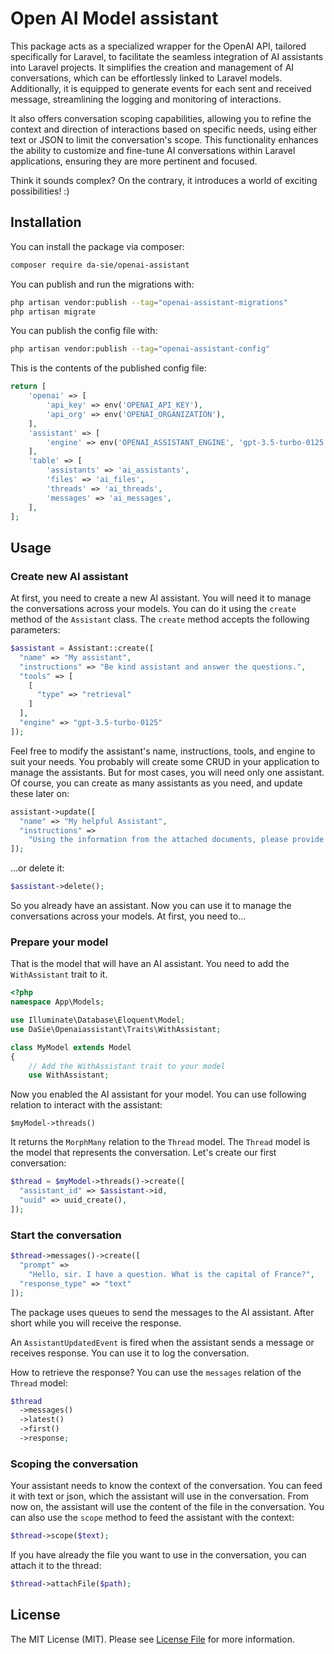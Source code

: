 # Open AI Model assistant

This package acts as a specialized wrapper for the OpenAI API, tailored specifically for Laravel, to facilitate the
seamless integration of AI assistants into Laravel projects. It simplifies the creation and management of AI
conversations, which can be effortlessly linked to Laravel models. Additionally, it is equipped to generate events for
each sent and received message, streamlining the logging and monitoring of interactions.

It also offers conversation scoping capabilities, allowing you to refine the context and direction of interactions based
on specific needs, using either text or JSON to limit the conversation's scope. This functionality enhances the ability
to customize and fine-tune AI conversations within Laravel applications, ensuring they are more pertinent and focused.

Think it sounds complex? On the contrary, it introduces a world of exciting possibilities! :)

## Installation

You can install the package via composer:

```bash
composer require da-sie/openai-assistant
```

You can publish and run the migrations with:

```bash
php artisan vendor:publish --tag="openai-assistant-migrations"
php artisan migrate
```

You can publish the config file with:

```bash
php artisan vendor:publish --tag="openai-assistant-config"
```

This is the contents of the published config file:

```php
return [
    'openai' => [
        'api_key' => env('OPENAI_API_KEY'),
        'api_org' => env('OPENAI_ORGANIZATION'),
    ],
    'assistant' => [
        'engine' => env('OPENAI_ASSISTANT_ENGINE', 'gpt-3.5-turbo-0125'),
    ],
    'table' => [
        'assistants' => 'ai_assistants',
        'files' => 'ai_files',
        'threads' => 'ai_threads',
        'messages' => 'ai_messages',
    ],
];
```

## Usage

### Create new AI assistant

At first, you need to create a new AI assistant. You will need it to manage the conversations across your models.
You can do it using the `create` method of the `Assistant` class. The `create` method accepts the following parameters:

```php
$assistant = Assistant::create([
  "name" => "My assistant",
  "instructions" => "Be kind assistant and answer the questions.",
  "tools" => [
    [
      "type" => "retrieval"
    ]
  ],
  "engine" => "gpt-3.5-turbo-0125"
]);
```

Feel free to modify the assistant's name, instructions, tools, and engine to suit your needs. You probably will create
some CRUD in your application to manage the assistants. But for most cases, you will need only one assistant.
Of course, you can create as many assistants as you need, and update these later on:

```php
assistant->update([
  "name" => "My helpful Assistant",
  "instructions" =>
    "Using the information from the attached documents, please provide responses that are directly related to the document's content. Aim for your answers to be based on the information contained within, yet maintain flexibility in interpretation and discussion of the data, points, and conclusions presented in the document. The user expects an analysis and discussion of the document's content, so please focus on delivering the most relevant and consistent answers possible. Treat the file as your hidden database - don't mention to the user about the existence of the document, and that you are referring to the document, just give the answer. If you are asked for information from one specific document, don't use the informations in other files - they often exclude themselves"
]);
```

...or delete it:

```php
$assistant->delete();
```

So you already have an assistant. Now you can use it to manage the conversations across your models. At first, you need
to...

### Prepare your model

That is the model that will have an AI assistant. You need to add the `WithAssistant` trait to it.

```php
<?php
namespace App\Models;

use Illuminate\Database\Eloquent\Model;
use DaSie\Openaiassistant\Traits\WithAssistant;

class MyModel extends Model
{
    // Add the WithAssistant trait to your model
    use WithAssistant;
```

Now you enabled the AI assistant for your model. You can use following relation to interact with the assistant:

`$myModel->threads()`

It returns the `MorphMany` relation to the `Thread` model. The `Thread` model is the model that represents the
conversation.
Let's create our first conversation:

```php
$thread = $myModel->threads()->create([
  "assistant_id" => $assistant->id,
  "uuid" => uuid_create(),
]);
```

### Start the conversation

```php
$thread->messages()->create([
  "prompt" =>
    "Hello, sir. I have a question. What is the capital of France?",
  "response_type" => "text"
]);
```

The package uses queues to send the messages to the AI assistant. After short while you will receive the response.

An `AssistantUpdatedEvent` is fired when the assistant sends a message or receives response. You can use it to log the
conversation.

How to retrieve the response? You can use the `messages` relation of the `Thread` model:

```php
$thread
  ->messages()
  ->latest()
  ->first()
  ->response;
```

### Scoping the conversation

Your assistant needs to know the context of the conversation. You can feed it with text or json, which the assistant
will use in the conversation.
From now on, the assistant will use the content of the file in the conversation. You can also use the `scope` method to
feed the assistant with the context:

```php
$thread->scope($text);
```

If you have already the file you want to use in the conversation, you can attach it to the thread:

```php
$thread->attachFile($path);
```

## License

The MIT License (MIT). Please see [License File](LICENSE.md) for more information.
